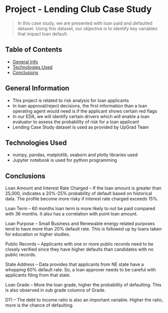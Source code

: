 # Project - Lending Club Case Study
> In this case study, we are presented with loan paid and defaulted dataset. Using this dataset, our objective is to identify key variables that impact loan default.


## Table of Contents
* [General Info](#general-information)
* [Technologies Used](#technologies-used)
* [Conclusions](#conclusions)

## General Information
- This project is related to risk analysis for loan applicants
- In loan approval/reject decisions, the first information than a loan operating agent would need is if the applicant shows certain red flags
- In our EDA, we will identify certain drivers which will enable a loan evaluator to assess the probablilty of risk for a loan applicant
- Lending Case Study dataset is used as provided by UpGrad Team

## Technologies Used
- numpy, pandas, matplotlib, seaborn and plotly libraries used
- Jupyter notebook is used for python programming


## Conclusions
Loan Amount and Interest Rate Charged – If the loan amount is greater than 25,000, indicates a 20%-25% probability of default based on historical data. The profile become more risky if interest rate charged exceeds 15%.

Loan Term – 60 months loan term is more likely to not be paid compared with 36 months. It also has a correlation with point loan amount.

Loan Purpose – Small Business and Renewable energy related purposes tend to have more than 20% default rate. This is followed up by loans taken for education or higher studies.

Public Records – Applicants with one or more public records need to be closely verified since they have higher defaults than candidates with no public records.

State Address – Data provides that applicants from NE state have a whopping 60% default rate. So, a loan approver needs to be careful with applicants filing from that state.

Loan Grade – More the loan grade, higher the probability of defaulting. This is also observed in sub grade columns of Grade.

DTI – The debt to income ratio is also an important variable. Higher the ratio, more is the chance of defaulting.





